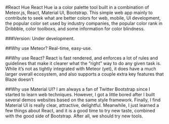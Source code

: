 #React Hue
React Hue ia a color palette tool built in a combination of Meteor.js, React, Material UI, Bootstrap. This simple web app mainly to contribute to seek what are better colors for web, mobile, UI development, the popular color set used by industry companies, the popular color rank in Dribbble, color toolboxs, and some information for color blindness.

###Version: Under development.

##Why use Meteor?
Real-time, easy-use.

##Why use React?
React is fast rendered, and enforces a lot of rules and guidelines that make it clearer what the “right” way to do any given task is. While it’s not as tightly integrated with Meteor (yet), it does have a much larger overall ecosystem, and also supports a couple extra key features that Blaze doesn’t


##Why use Material UI?
I am always a fan of Twitter Bootstrap since I started to learn web techniques. However, I got a little bored after I built several demos websites based on the same style framework. Finally, I find Material UI is really clear, attractive, delightful. Meanwhile, I just learned a few things about React, and it is a good time to try new taste, combined with the good side of Bootstrap. After all, we should try new tools.
